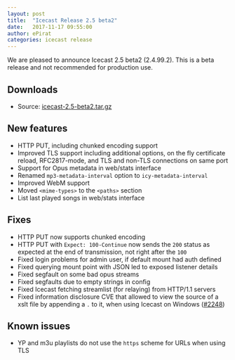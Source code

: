 ```yaml
---
layout: post
title:  "Icecast Release 2.5 beta2"
date:   2017-11-17 09:55:00
author: ePirat
categories: icecast release
---
```


We are pleased to announce Icecast 2.5 beta2 (2.4.99.2).
This is a beta release and not recommended for production use.

## Downloads

-   Source: [icecast-2.5-beta2.tar.gz](http://downloads.xiph.org/releases/icecast/icecast-2.5-beta2.tar.gz)

## New features

- HTTP PUT, including chunked encoding support
- Improved TLS support including additional options, on the fly certificate reload, RFC2817-mode, and TLS and non-TLS connections on same port
- Support for Opus metadata in web/stats interface
- Renamed `mp3-metadata-interval` option to `icy-metadata-interval`
- Improved WebM support
- Moved `<mime-types>` to the `<paths>` section
- List last played songs in web/stats interface


## Fixes
- HTTP PUT now supports chunked encoding
- HTTP PUT with `Expect: 100-Continue` now sends the `200` status as expected at the end of transmission, not right after the `100`
- Fixed login problems for admin user, if default mount had auth defined
- Fixed querying mount point with JSON led to exposed listener details
- Fixed segfault on some bad opus streams
- Fixed segfaults due to empty strings in config
- Fixed Icecast fetching streamlist (for relaying) from HTTP/1.1 servers
- Fixed information disclosure CVE that allowed to view the source of a xslt file by appending a `.` to it, when using Icecast on Windows ([#2248](https://gitlab.xiph.org/xiph/icecast-server/issues/2248))


## Known issues

- YP and m3u playlists do not use the `https` scheme for URLs when using TLS
